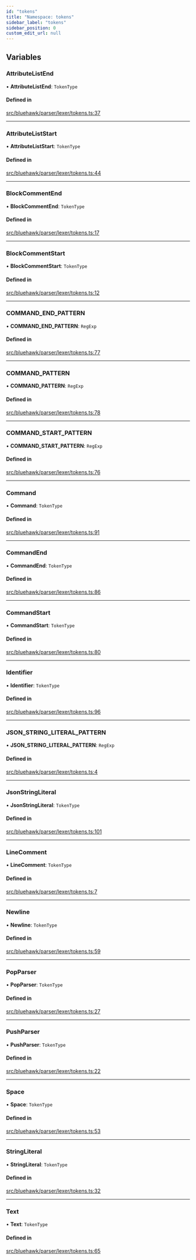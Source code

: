 ```yaml
---
id: "tokens"
title: "Namespace: tokens"
sidebar_label: "tokens"
sidebar_position: 0
custom_edit_url: null
---
```


## Variables

### AttributeListEnd

• **AttributeListEnd**: `TokenType`

#### Defined in

[src/bluehawk/parser/lexer/tokens.ts:37](https://github.com/mongodben/Bluehawk/blob/488980a/src/bluehawk/parser/lexer/tokens.ts#L37)

___

### AttributeListStart

• **AttributeListStart**: `TokenType`

#### Defined in

[src/bluehawk/parser/lexer/tokens.ts:44](https://github.com/mongodben/Bluehawk/blob/488980a/src/bluehawk/parser/lexer/tokens.ts#L44)

___

### BlockCommentEnd

• **BlockCommentEnd**: `TokenType`

#### Defined in

[src/bluehawk/parser/lexer/tokens.ts:17](https://github.com/mongodben/Bluehawk/blob/488980a/src/bluehawk/parser/lexer/tokens.ts#L17)

___

### BlockCommentStart

• **BlockCommentStart**: `TokenType`

#### Defined in

[src/bluehawk/parser/lexer/tokens.ts:12](https://github.com/mongodben/Bluehawk/blob/488980a/src/bluehawk/parser/lexer/tokens.ts#L12)

___

### COMMAND\_END\_PATTERN

• **COMMAND\_END\_PATTERN**: `RegExp`

#### Defined in

[src/bluehawk/parser/lexer/tokens.ts:77](https://github.com/mongodben/Bluehawk/blob/488980a/src/bluehawk/parser/lexer/tokens.ts#L77)

___

### COMMAND\_PATTERN

• **COMMAND\_PATTERN**: `RegExp`

#### Defined in

[src/bluehawk/parser/lexer/tokens.ts:78](https://github.com/mongodben/Bluehawk/blob/488980a/src/bluehawk/parser/lexer/tokens.ts#L78)

___

### COMMAND\_START\_PATTERN

• **COMMAND\_START\_PATTERN**: `RegExp`

#### Defined in

[src/bluehawk/parser/lexer/tokens.ts:76](https://github.com/mongodben/Bluehawk/blob/488980a/src/bluehawk/parser/lexer/tokens.ts#L76)

___

### Command

• **Command**: `TokenType`

#### Defined in

[src/bluehawk/parser/lexer/tokens.ts:91](https://github.com/mongodben/Bluehawk/blob/488980a/src/bluehawk/parser/lexer/tokens.ts#L91)

___

### CommandEnd

• **CommandEnd**: `TokenType`

#### Defined in

[src/bluehawk/parser/lexer/tokens.ts:86](https://github.com/mongodben/Bluehawk/blob/488980a/src/bluehawk/parser/lexer/tokens.ts#L86)

___

### CommandStart

• **CommandStart**: `TokenType`

#### Defined in

[src/bluehawk/parser/lexer/tokens.ts:80](https://github.com/mongodben/Bluehawk/blob/488980a/src/bluehawk/parser/lexer/tokens.ts#L80)

___

### Identifier

• **Identifier**: `TokenType`

#### Defined in

[src/bluehawk/parser/lexer/tokens.ts:96](https://github.com/mongodben/Bluehawk/blob/488980a/src/bluehawk/parser/lexer/tokens.ts#L96)

___

### JSON\_STRING\_LITERAL\_PATTERN

• **JSON\_STRING\_LITERAL\_PATTERN**: `RegExp`

#### Defined in

[src/bluehawk/parser/lexer/tokens.ts:4](https://github.com/mongodben/Bluehawk/blob/488980a/src/bluehawk/parser/lexer/tokens.ts#L4)

___

### JsonStringLiteral

• **JsonStringLiteral**: `TokenType`

#### Defined in

[src/bluehawk/parser/lexer/tokens.ts:101](https://github.com/mongodben/Bluehawk/blob/488980a/src/bluehawk/parser/lexer/tokens.ts#L101)

___

### LineComment

• **LineComment**: `TokenType`

#### Defined in

[src/bluehawk/parser/lexer/tokens.ts:7](https://github.com/mongodben/Bluehawk/blob/488980a/src/bluehawk/parser/lexer/tokens.ts#L7)

___

### Newline

• **Newline**: `TokenType`

#### Defined in

[src/bluehawk/parser/lexer/tokens.ts:59](https://github.com/mongodben/Bluehawk/blob/488980a/src/bluehawk/parser/lexer/tokens.ts#L59)

___

### PopParser

• **PopParser**: `TokenType`

#### Defined in

[src/bluehawk/parser/lexer/tokens.ts:27](https://github.com/mongodben/Bluehawk/blob/488980a/src/bluehawk/parser/lexer/tokens.ts#L27)

___

### PushParser

• **PushParser**: `TokenType`

#### Defined in

[src/bluehawk/parser/lexer/tokens.ts:22](https://github.com/mongodben/Bluehawk/blob/488980a/src/bluehawk/parser/lexer/tokens.ts#L22)

___

### Space

• **Space**: `TokenType`

#### Defined in

[src/bluehawk/parser/lexer/tokens.ts:53](https://github.com/mongodben/Bluehawk/blob/488980a/src/bluehawk/parser/lexer/tokens.ts#L53)

___

### StringLiteral

• **StringLiteral**: `TokenType`

#### Defined in

[src/bluehawk/parser/lexer/tokens.ts:32](https://github.com/mongodben/Bluehawk/blob/488980a/src/bluehawk/parser/lexer/tokens.ts#L32)

___

### Text

• **Text**: `TokenType`

#### Defined in

[src/bluehawk/parser/lexer/tokens.ts:65](https://github.com/mongodben/Bluehawk/blob/488980a/src/bluehawk/parser/lexer/tokens.ts#L65)
